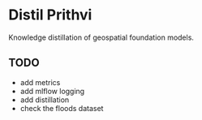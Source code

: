 # Distil Prithvi

Knowledge distillation of geospatial foundation models.

## TODO
* add metrics
* add mlflow logging
* add distillation
* check the floods dataset